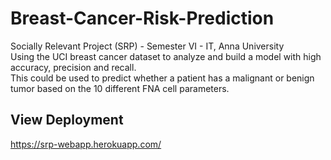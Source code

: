 # Breast-Cancer-Risk-Prediction
Socially Relevant Project (SRP) - Semester VI - IT, Anna University
<br>Using the UCI breast cancer dataset to analyze and build a model with high accuracy, precision and recall. 
<br>This could be used to predict whether a patient has a malignant or benign tumor based on the 10 different FNA cell parameters.

## View Deployment
https://srp-webapp.herokuapp.com/
